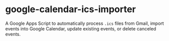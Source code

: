 # google-calendar-ics-importer
A Google Apps Script to automatically process `.ics` files from Gmail, import events into Google Calendar, update existing events, or delete canceled events.
